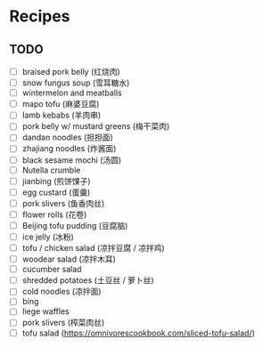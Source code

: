 # Recipes

## TODO

- [ ] braised pork belly (红烧肉)
- [ ] snow fungus soup (雪耳糖水)
- [ ] wintermelon and meatballs
- [ ] mapo tofu (麻婆豆腐)
- [ ] lamb kebabs (羊肉串)
- [ ] pork belly w/ mustard greens (梅干菜肉)
- [ ] dandan noodles (担担面)
- [ ] zhajiang noodles (炸酱面)
- [ ] black sesame mochi (汤圆)
- [ ] Nutella crumble
- [ ] jianbing (煎饼馃子)
- [ ] egg custard (蛋羹)
- [ ] pork slivers (鱼香肉丝)
- [ ] flower rolls (花卷)
- [ ] Beijing tofu pudding (豆腐脑)
- [ ] ice jelly (冰粉)
- [ ] tofu / chicken salad (凉拌豆腐 / 凉拌鸡)
- [ ] woodear salad (凉拌木耳)
- [ ] cucumber salad
- [ ] shredded potatoes (土豆丝 / 萝卜丝)
- [ ] cold noodles (凉拌面)
- [ ] bing
- [ ] liege waffles
- [ ] pork slivers (榨菜肉丝)
- [ ] tofu salad (https://omnivorescookbook.com/sliced-tofu-salad/)
